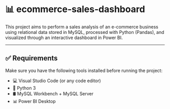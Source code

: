 # 📊 ecommerce-sales-dashboard

This project aims to perform a sales analysis of an e-commerce business using relational data stored in MySQL, processed with Python (Pandas), and visualized through an interactive dashboard in Power BI.

---

## ✅ Requirements

Make sure you have the following tools installed before running the project:

- 💻 Visual Studio Code (or any code editor)
- 🐍 Python 3
- 🛢️ MySQL Workbench + MySQL Server
- 📊 Power BI Desktop
